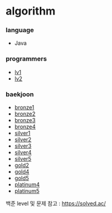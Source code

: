 # algorithm          

### language           
- Java          

### programmers              
- [lv1](https://github.com/hyerin6/Algorithm/tree/master/programmers/src/programmers/lv1)        
- [lv2](https://github.com/hyerin6/Algorithm/tree/master/programmers/src/programmers/lv2)         

### baekjoon         
- [bronze1](https://github.com/hyerin6/Algorithm/tree/master/Baekjoon/src/bronze1)              
- [bronze2](https://github.com/hyerin6/Algorithm/tree/master/Baekjoon/src/bronze2)         
- [bronze3](https://github.com/hyerin6/Algorithm/tree/master/Baekjoon/src/bronze3)        
- [bronze4](https://github.com/hyerin6/Algorithm/tree/master/Baekjoon/src/bronze4)           
- [silver1](https://github.com/hyerin6/Algorithm/tree/master/Baekjoon/src/silver1)  
- [silver2](https://github.com/hyerin6/Algorithm/tree/master/Baekjoon/src/silver2)        
- [silver3](https://github.com/hyerin6/Algorithm/tree/master/Baekjoon/src/silver3)        
- [silver4](https://github.com/hyerin6/Algorithm/tree/master/Baekjoon/src/silver4)   
- [silver5](https://github.com/hyerin6/Algorithm/tree/master/Baekjoon/src/silver5)             
- [gold2](https://github.com/hyerin6/Algorithm/tree/master/Baekjoon/src/gold2)              
- [gold4](https://github.com/hyerin6/Algorithm/tree/master/Baekjoon/src/gold4)              
- [gold5](https://github.com/hyerin6/Algorithm/tree/master/Baekjoon/src/gold5)               
- [platinum4](https://github.com/hyerin6/Algorithm/tree/master/Baekjoon/src/platinum4)          
- [platinum5](https://github.com/hyerin6/Algorithm/tree/master/Baekjoon/src/platinum5)                

백준 level 및 문제 참고 : <https://solved.ac/>        
